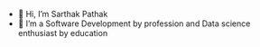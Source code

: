 - 👋 Hi, I’m Sarthak Pathak
- 👀 I’m a Software Development by profession and Data science enthusiast by education


<!---
sarthakDora/sarthakDora is a ✨ special ✨ repository because its `README.md` (this file) appears on your GitHub profile.
You can click the Preview link to take a look at your changes.
--->
